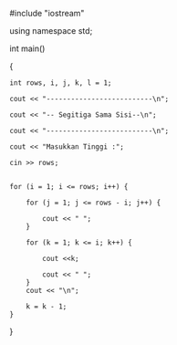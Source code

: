 #include "iostream"

using namespace std;
 
int main()

{

    int rows, i, j, k, l = 1;
    
    cout << "--------------------------\n";
    
    cout << "-- Segitiga Sama Sisi--\n";
    
    cout << "--------------------------\n";
    
    cout << "Masukkan Tinggi :";
    
    cin >> rows;
    
  
    for (i = 1; i <= rows; i++) {
    
        for (j = 1; j <= rows - i; j++) {
        
            cout << " ";
        }
        
        for (k = 1; k <= i; k++) {
        
            cout <<k; 
            
            cout << " ";
        }
        cout << "\n";
        
        k = k - 1;
    }
}
